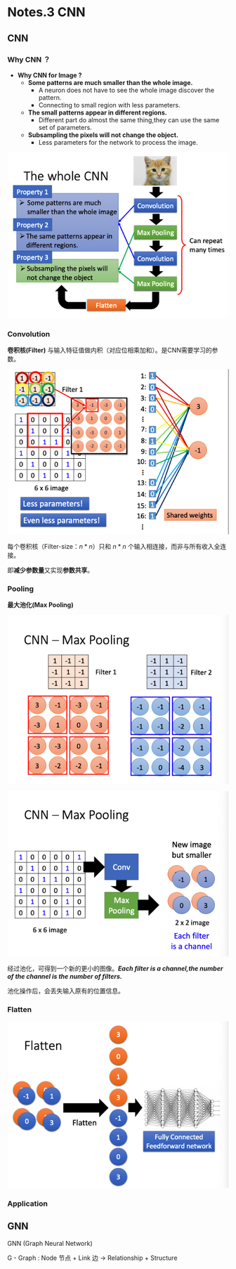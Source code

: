 # Notes.3 CNN

## CNN

### Why CNN ？

- **Why CNN for Image ?**
  - **Some patterns are much smaller than the whole image.**
    - A neuron does not have to see the whole image discover the pattern.
    - Connecting to small region with less parameters.
  - **The small patterns appear in different regions.**
    - Different part do almost the same thing,they can use the same set of parameters.
  - **Subsampling the pixels will not change the object.**
    - Less parameters for the network to process the image.

![DL_20](DL_Img/notes3/DL_20.png)

### Convolution

**卷积核(Filter)** 与输入特征值做内积（对应位相乘加和）。是CNN需要学习的参数。

![DL_21](DL_Img/notes3/DL_21.png)

每个卷积核（Filter-size：$n*n$）只和 $n*n$ 个输入相连接，而非与所有收入全连接。

即**减少参数量**又实现**参数共享**。

### Pooling

**最大池化(Max Pooling)** 

![DL_24](DL_Img/notes3/DL_24.png)

![DL_22](DL_Img/notes3/DL_22.png)

经过池化，可得到一个新的更小的图像。***Each filter is a channel,the number of the channel is the number of filters.***

池化操作后，会丢失输入原有的位置信息。

### Flatten

![DL_23](DL_Img/notes3/DL_23.png)

### Application

## GNN

GNN (Graph Neural Network)

G - Graph : Node 节点 + Link 边 -> Relationship + Structure

